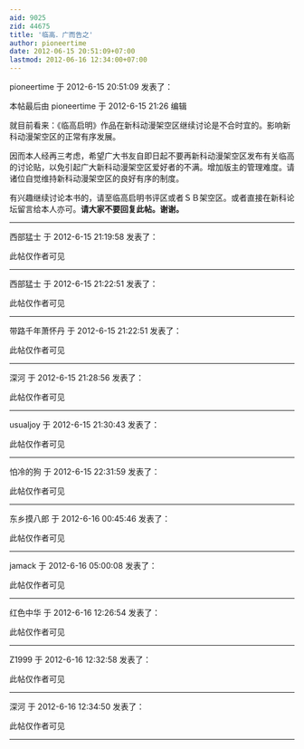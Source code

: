 ```yaml
---
aid: 9025
zid: 44675
title: '临高．广而告之'
author: pioneertime
date: 2012-06-15 20:51:09+07:00
lastmod: 2012-06-16 12:34:00+07:00
---
```


pioneertime 于 2012-6-15 20:51:09 发表了：

本帖最后由 pioneertime 于 2012-6-15 21:26 编辑 

就目前看来：《临高启明》作品在新科动漫架空区继续讨论是不合时宜的。影响新科动漫架空区的正常有序发展。

因而本人经再三考虑，希望广大书友自即日起不要再新科动漫架空区发布有关临高的讨论贴，以免引起广大新科动漫架空区爱好者的不满。增加版主的管理难度。请诸位自觉维持新科动漫架空区的良好有序的制度。

有兴趣继续讨论本书的，请至临高启明书评区或者ＳＢ架空区。或者直接在新科论坛留言给本人亦可。**请大家不要回复此帖。谢谢。**

---------

西部猛士 于 2012-6-15 21:19:58 发表了：

此帖仅作者可见

---------

西部猛士 于 2012-6-15 21:22:51 发表了：

此帖仅作者可见

---------

带路千年萧怀丹 于 2012-6-15 21:22:51 发表了：

此帖仅作者可见

---------

深河 于 2012-6-15 21:28:56 发表了：

此帖仅作者可见

---------

usualjoy 于 2012-6-15 21:30:43 发表了：

此帖仅作者可见

---------

怕冷的狗 于 2012-6-15 22:31:59 发表了：

此帖仅作者可见

---------

东乡摸八郎 于 2012-6-16 00:45:46 发表了：

此帖仅作者可见

---------

jamack 于 2012-6-16 05:00:08 发表了：

此帖仅作者可见

---------

红色中华 于 2012-6-16 12:26:54 发表了：

此帖仅作者可见

---------

Z1999 于 2012-6-16 12:32:58 发表了：

此帖仅作者可见

---------

深河 于 2012-6-16 12:34:50 发表了：

此帖仅作者可见

---------

